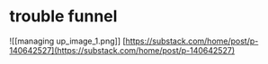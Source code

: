 # trouble funnel 
![[managing up_image_1.png]]
[https://substack.com/home/post/p-140642527](https://substack.com/home/post/p-140642527)